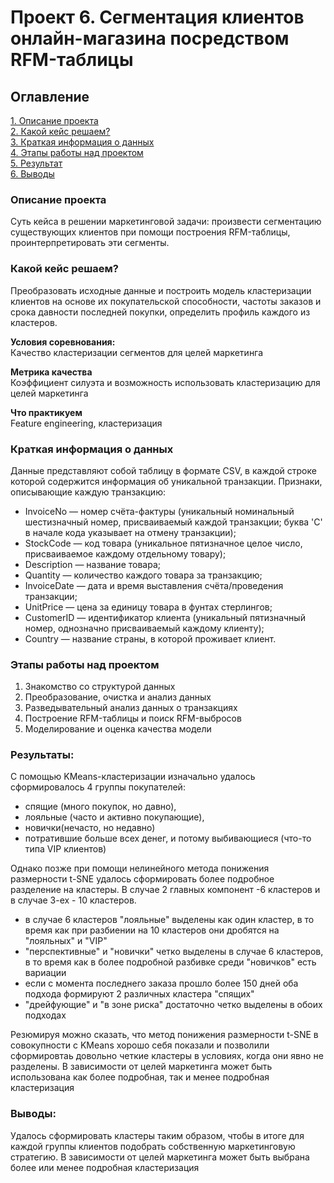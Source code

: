 # Проект 6. Сегментация клиентов онлайн-магазина посредством RFM-таблицы

## Оглавление  
[1. Описание проекта](.README_RUS.md#Описание-проекта)  
[2. Какой кейс решаем?](.README_RUS.md#Какой-кейс-решаем)  
[3. Краткая информация о данных](.README_RUS.md#Краткая-информация-о-данных)  
[4. Этапы работы над проектом](.README_RUS.md#Этапы-работы-над-проектом)  
[5. Результат](.README_RUS.md#Результат)    
[6. Выводы](.README_RUS.md#Выводы) 

### Описание проекта    
  
Суть кейса в решении маркетинговой задачи: произвести сегментацию существующих клиентов при помощи построения RFM-таблицы, проинтерпретировать эти сегменты.

### Какой кейс решаем?    
Преобразовать исходные данные и построить модель кластеризации клиентов на основе их покупательской способности, частоты заказов и срока давности последней покупки, определить профиль каждого из кластеров.

**Условия соревнования:**  
Качество кластеризации сегментов для целей маркетинга

**Метрика качества**     
Коэффициент силуэта и возможность использовать кластеризацию для целей маркетинга

**Что практикуем**     
Feature engineering, кластеризация

### Краткая информация о данных
Данные представляют собой таблицу в формате CSV, в каждой строке которой содержится информация об уникальной транзакции.
Признаки, описывающие каждую транзакцию:

- InvoiceNo — номер счёта-фактуры (уникальный номинальный шестизначный номер, присваиваемый каждой транзакции; буква 'C' в начале кода указывает на отмену транзакции);
- StockCode — код товара (уникальное пятизначное целое число, присваиваемое каждому отдельному товару);
- Description — название товара;
- Quantity — количество каждого товара за транзакцию;
- InvoiceDate — дата и время выставления счёта/проведения транзакции;
- UnitPrice — цена за единицу товара в фунтах стерлингов;
- CustomerID — идентификатор клиента (уникальный пятизначный номер, однозначно присваиваемый каждому клиенту);
- Country — название страны, в которой проживает клиент.


### Этапы работы над проектом  
1. Знакомство со структурой данных 
2. Преобразование, очистка и анализ данных
3. Разведывательный анализ данных о транзакциях
4. Построение RFM-таблицы и поиск RFM-выбросов
5. Моделирование и оценка качества модели

### Результаты:  

C помощью KMeans-кластеризации изначально удалось сформировалось 4 группы покупателей: 
- спящие (много покупок, но давно), 
- лояльные (часто и активно покупающие), 
- новички(нечасто, но недавно) 
- потратившие больше всех денег, и потому выбивающиеся (что-то типа VIP клиентов)

Однако позже при помощи нелинейного метода понижения размерности t-SNE удалось сформировать более подробное разделение на кластеры. В случае 2 главных компонент -6 кластеров и в случае 3-ех - 10 кластеров.

- в случае 6 кластеров "лояльные" выделены как один кластер, в то время как при разбиении на 10 кластеров они дробятся на "лояльных" и "VIP" 
- "перспективные" и "новички" четко выделены в случае 6 кластеров, в то время как в более подробной разбивке среди "новичков" есть вариации
- если с момента последнего заказа прошло более 150 дней оба подхода формируют 2 различных кластера "спящих"
- "дрейфующие" и "в зоне риска" достаточно четко выделены в обоих подходах

Резюмируя можно сказать, что метод понижения размерности t-SNE в совокупности с KMeans хорошо себя показали и позволили сформировтаь довольно четкие кластеры в условиях, когда они явно не разделены. В зависимости от целей маркетинга может быть использована как более подробная, так и менее подробная кластеризация

### Выводы:  
Удалось сформировать кластеры таким образом, чтобы в итоге для каждой группы клиентов подобрать собственную маркетинговую стратегию. В зависимости от целей маркетинга может быть выбрана более или менее подробная кластеризация


